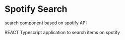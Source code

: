 # Spotify Search

search component based on spotify API

REACT Typescript application to search items on spotify
